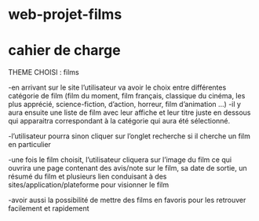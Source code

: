 # web-projet-films

# cahier de charge

THEME CHOISI : films

-en arrivant sur le site l’utilisateur va avoir le choix entre différentes catégorie de film (film du moment, film français, classique du cinéma, les plus apprécié, science-fiction, d’action, horreur, film d’animation …) 
-il y aura ensuite une liste de film avec leur affiche et leur titre juste en dessous qui apparaitra correspondant à la catégorie qui aura été sélectionné.

-l’utilisateur pourra sinon cliquer sur l’onglet recherche si il cherche un film en particulier

-une fois le film choisit, l’utilisateur cliquera sur l’image du film ce qui ouvrira une page contenant des  avis/note sur le film, sa date de sortie, un résumé du film et plusieurs lien conduisant à des sites/application/plateforme pour visionner  le film 

-avoir aussi la possibilité de mettre des films en favoris pour les retrouver facilement et rapidement 



